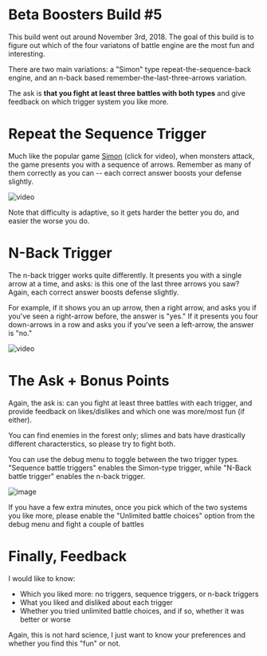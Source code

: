 # Beta Boosters Build #5

This build went out around November 3rd, 2018. The goal of this build is to figure out which of the four variatons of battle engine are the most fun and interesting.

There are two main variations: a "Simon" type repeat-the-sequence-back engine, and an n-back based remember-the-last-three-arrows variation.

The ask is **that you fight at least three battles with both types** and give feedback on which trigger system you like more. 

# Repeat the Sequence Trigger

Much like the popular game [Simon](https://www.youtube.com/watch?v=ogZYmRdiXqs) (click for video), when monsters attack, the game presents you with a sequence of arrows. Remember as many of them correctly as you can -- each correct answer boosts your defense slightly.

![video](https://i.imgur.com/LBDVSRv.gif)

Note that difficulty is adaptive, so it gets harder the better you do, and easier the worse you do.

# N-Back Trigger

The n-back trigger works quite differently. It presents you with a single arrow at a time, and asks: is this one of the last three arrows you saw?  Again, each correct answer boosts defense slightly.

For example, if it shows you an up arrow, then a right arrow, and asks you if you've seen a right-arrow before, the answer is "yes."  If it presents you four down-arrows in a row and asks you if you've seen a left-arrow, the answer is "no."

![video](https://i.imgur.com/BBXvOnT.gif)

# The Ask + Bonus Points

Again, the ask is: can you fight at least three battles with each trigger, and provide feedback on likes/dislikes and which one was more/most fun (if either).

You can find enemies in the forest only; slimes and bats have drastically different characterstics, so please try to fight both.

You can use the debug menu to toggle between the two trigger types. "Sequence battle triggers" enables the Simon-type trigger, while "N-Back battle trigger" enables the n-back trigger.

![image](https://i.imgur.com/HpLWnHm.png)

If you have a few extra minutes, once you pick which of the two systems you like more, please enable the "Unlimited battle choices" option from the debug menu and fight a couple of battles

# Finally, Feedback

I would like to know:

- Which you liked more: no triggers, sequence triggers, or n-back triggers
- What you liked and disliked about each trigger
- Whether you tried unlimited battle choices, and if so, whether it was better or worse

Again, this is not hard science, I just want to know your preferences and whether you find this "fun" or not.